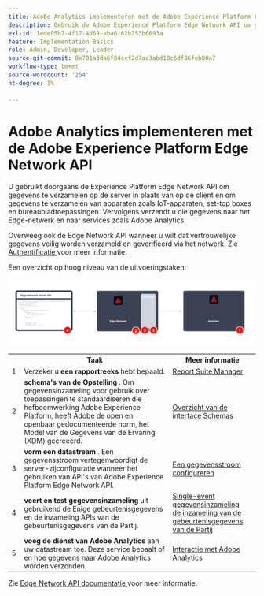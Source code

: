 ```yaml
---
title: Adobe Analytics implementeren met de Adobe Experience Platform Edge Network API
description: Gebruik de Adobe Experience Platform Edge Network API om gegevens naar Adobe Analytics te verzenden.
exl-id: 1ede95b7-4f17-4d69-aba6-62b253b6693a
feature: Implementation Basics
role: Admin, Developer, Leader
source-git-commit: 8e701a3da6f04ccf2d7ac3abd10c6df86feb00a7
workflow-type: tm+mt
source-wordcount: '254'
ht-degree: 1%

---
```


# Adobe Analytics implementeren met de Adobe Experience Platform Edge Network API

U gebruikt doorgaans de Experience Platform Edge Network API om gegevens te verzamelen op de server in plaats van op de client en om gegevens te verzamelen van apparaten zoals IoT-apparaten, set-top boxes en bureaubladtoepassingen. Vervolgens verzendt u die gegevens naar het Edge-netwerk en naar services zoals Adobe Analytics.

Overweeg ook de Edge Network API wanneer u wilt dat vertrouwelijke gegevens veilig worden verzameld en geverifieerd via het netwerk. Zie [ Authentificatie ](https://experienceleague.adobe.com/docs/experience-platform/edge-network-server-api/authentication.html?lang=nl-NL) voor meer informatie.

Een overzicht op hoog niveau van de uitvoeringstaken:

![ Adobe Analytics die het de uitbreidingswerkschema van Analytics gebruiken ](../../assets/edge-network-server-api-annotated.png)

<table style="width:100%">

<tr>
<th style="width:5%"></th><th style="width:60%"><b>Taak</b></th><th style="width:35%"><b>Meer informatie</b></th>
</tr>

<tr>
<td>1</td>
<td>Verzeker u <b> een rapportreeks </b> hebt bepaald.</td>
<td><a href="../../../admin/admin/c-manage-report-suites/report-suites-admin.md">Report Suite Manager</a></td>
</tr>

<tr>
<td>2</td>
<td><b> schema's van de Opstelling </b>. Om gegevensinzameling voor gebruik over toepassingen te standaardiseren die hefboomwerking Adobe Experience Platform, heeft Adobe de open en openbaar gedocumenteerde norm, het Model van de Gegevens van de Ervaring (XDM) gecreeerd.</td>
<td><a href="https://experienceleague.adobe.com/docs/experience-platform/xdm/ui/overview.html?lang=nl-NL">Overzicht van de interface Schemas</a></td>
</tr>

<tr>
<td>3</td>
<td><b> vorm een datastream </b>. Een gegevensstroom vertegenwoordigt de server-zijconfiguratie wanneer het gebruiken van API's van Adobe Experience Platform Edge Network API.</td>
<td><a href="https://experienceleague.adobe.com/docs/experience-platform/datastreams/configure.html?lang=nl-NL">Een gegevensstroom configureren<a></td> 
</tr>

<tr>
<td>4</td>
<td><b> voert en test gegevensinzameling </b> uit gebruikend de Enige gebeurtenisgegevens en de inzameling APIs van de gebeurtenisgegevens van de Partij.</td>
<td><a href="https://experienceleague.adobe.com/docs/experience-platform/edge-network-server-api/data-collection/interactive-data-collection.html?lang=nl-NL"> Single-event gegevensinzameling </a><br/> <a href="https://experienceleague.adobe.com/docs/experience-platform/edge-network-server-api/data-collection/non-interactive-data-collection.html?lang=nl-NL"> de inzameling van de gebeurtenisgegevens van de Partij </a>
</tr>

<td>5</td>
<td><b> voeg de dienst van Adobe Analytics </b> aan uw datastream toe. Deze service bepaalt of en hoe gegevens naar Adobe Analytics worden verzonden.</td>
<td><a href="https://experienceleague.adobe.com/docs/experience-platform/edge-network-server-api/interacting-other-adobe-solutions/interacting-adobe-analytics.html?lang=nl-NL">Interactie met Adobe Analytics</a></td>
</tr>


</table>

Zie [ Edge Network API documentatie ](https://experienceleague.adobe.com/docs/experience-platform/edge-network-server-api/overview.html?lang=nl-NL) voor meer informatie.

